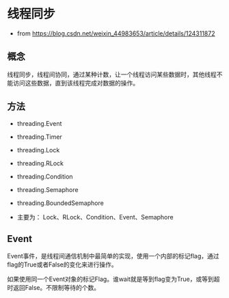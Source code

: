 # 线程同步

- from https://blog.csdn.net/weixin_44983653/article/details/124311872

## 概念
线程同步，线程间协同，通过某种计数，让一个线程访问某些数据时，其他线程不能访问这些数据，直到该线程完成对数据的操作。

## 方法

- threading.Event
- threading.Timer
- threading.Lock
- threading.RLock
- threading.Condition
- threading.Semaphore
- threading.BoundedSemaphore

- 主要为： Lock、RLock、Condition、Event、Semaphore

## Event

Event事件，是线程间通信机制中最简单的实现，使用一个内部的标记flag，通过flag的True或者False的变化来进行操作。

如果使用同一个Event对象的标记Flag。谁wait就是等到flag变为True，或等到超时返回False。不限制等待的个数。